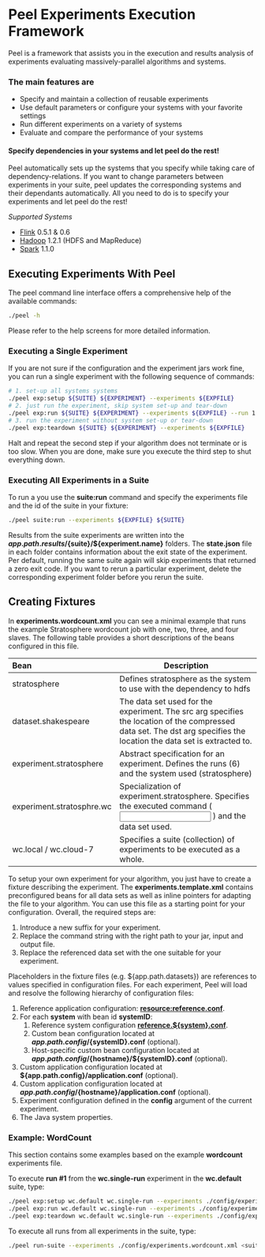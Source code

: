 Peel Experiments Execution Framework
====================================

Peel is a framework that assists you in the execution and results analysis of experiments evaluating massively-parallel algorithms and systems.

### The main features are

- Specify and maintain a collection of reusable experiments
- Use default parameters or configure your systems with your favorite settings
- Run different experiments on a variety of systems
- Evaluate and compare the performance of your systems

#### Specify dependencies in your systems and let peel do the rest! 
Peel automatically sets up the systems that you specify while taking care of dependency-relations. If you want to change parameters between experiments in your suite, peel updates the corresponding systems and their dependants automatically. All you need to do is to specify your experiments and let peel do the rest!

*Supported Systems*
- [Flink](http://flink.incubator.apache.org/) 0.5.1 & 0.6
- [Hadoop](http://hadoop.apache.org/) 1.2.1 (HDFS and MapReduce)
- [Spark](http://spark.apache.org/) 1.1.0


## Executing Experiments With Peel

The peel command line interface offers a comprehensive help of the available commands:

```bash
./peel -h
```

Please refer to the help screens for more detailed information.

### Executing a Single Experiment

If you are not sure if the configuration and the experiment jars work fine, you can run a single experiment with the following sequence of commands:

```bash
# 1. set-up all systems systems 
./peel exp:setup ${SUITE} ${EXPERIMENT} --experiments ${EXPFILE}
# 2. just run the experiment, skip system set-up and tear-down
./peel exp:run ${SUITE} ${EXPERIMENT} --experiments ${EXPFILE} --run 1 --just
# 3. run the experiment without system set-up or tear-down
./peel exp:teardown ${SUITE} ${EXPERIMENT} --experiments ${EXPFILE}
```

Halt and repeat the second step if your algorithm does not terminate or is too slow. When you are done, make sure you execute the third step to shut everything down.

### Executing All Experiments in a Suite 

To run a you use the **suite:run** command and specify the experiments file and the id of the suite in your fixture:

```bash
./peel suite:run --experiments ${EXPFILE} ${SUITE}
```

Results from the suite experiments are written into the **${app.path.results}/${suite}/${experiment.name}** folders. 
The **state.json** file in each folder contains information about the exit state of the experiment. 
Per default, running the same suite again will skip experiments that returned a zero exit code.
If you want to rerun a particular experiment, delete the corresponding experiment folder before you rerun the suite.

## Creating Fixtures


In **experiments.wordcount.xml** you can see a minimal example that runs the example Stratosphere wordcount job with one, two, three, and four slaves.
The following table provides a short descriptions of the beans configured in this file.

Bean                       | Description
:--------------------------|------------------------
stratosphere               | Defines stratosphere as the system to use with the dependency to hdfs
dataset.shakespeare        | The data set used for the experiment. The src arg specifies the location of the compressed data set. The dst arg specifies the location the data set is extracted to.
experiment.stratosphere    | Abstract specification for an experiment. Defines the runs (6) and the system used (stratosphere)
experiment.stratosphre.wc  | Specialization of experiment.stratosphere. Specifies the executed command (<job jar> <input> <output>) and the data set used.
wc.local / wc.cloud-7      | Specifies a suite (collection) of experiments to be executed as a whole.

To setup your own experiment for your algorithm, you just have to create a fixture describing the experiment.
The **experiments.template.xml** contains preconfigured beans for all data sets as well as inline pointers for adapting the file to your algorithm.
You can use this file as a starting point for your configuration. Overall, the required steps are:

1. Introduce a new suffix for your experiment.
1. Replace the command string with the right path to your jar, input and output file.
1. Replace the referenced data set with the one suitable for your experiment.

Placeholders in the fixture files (e.g. ${app.path.datasets}) are references to values specified in configuration files. 
For each experiment, Peel will load and resolve the following hierarchy of configuration files:

1. Reference application configuration: [**resource:reference.conf**](https://github.com/citlab/peel/blob/master/peel-core/src/main/resources/reference.conf). 
1. For each **system** with bean id **systemID**: 
   1. Reference system configuration [**reference.${system}.conf**](https://github.com/citlab/peel/blob/master/peel-extensions/src/main/resources).
   1. Custom bean configuration located at **${app.path.config}/${systemID}.conf** (optional).
   1. Host-specific custom bean configuration located at **${app.path.config}/${hostname}/${systemID}.conf** (optional).
1. Custom application configuration located at **${app.path.config}/application.conf** (optional).
1. Custom application configuration located at **${app.path.config}/${hostname}/application.conf** (optional).
1. Experiment configuration defined in the **config** argument of the current experiment.
1. The Java system properties.

### Example: WordCount

This section contains some examples based on the example **wordcount** experiments file.

To execute **run #1** from the **wc.single-run** experiment in the **wc.default** suite, type:

```bash
./peel exp:setup wc.default wc.single-run --experiments ./config/experiments.wordcount.xml
./peel exp:run wc.default wc.single-run --experiments ./config/experiments.wordcount.xml --run 1 --just
./peel exp:teardown wc.default wc.single-run --experiments ./config/experiments.wordcount.xml
```

To execute all runs from all experiments in the suite, type:

```bash
./peel run-suite --experiments ./config/experiments.wordcount.xml <suit-name>
```
